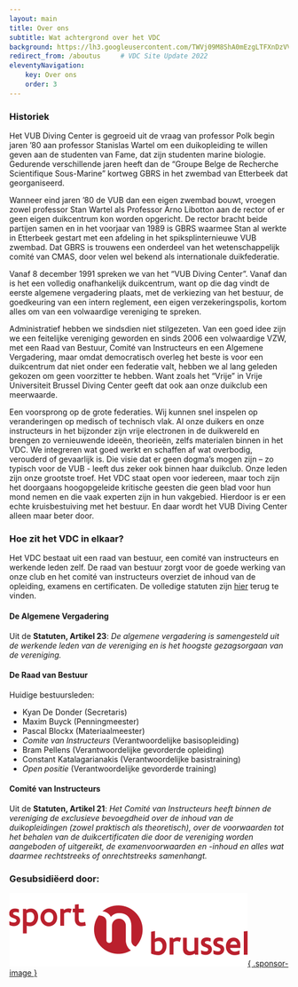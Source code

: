 ```yaml
---
layout: main
title: Over ons
subtitle: Wat achtergrond over het VDC
background: https://lh3.googleusercontent.com/TWVj09M8ShA0mEzgLTFXnDzVVXu27SLZwQe-590PeKDhPMjGeLiWnwFzwDIiI1g8Dt6Sq32HJMBu4HL-z_ypTwYh638bouD_M3RMbk1MEL0o6pT0bqVzPO9yT32Y5UW_QxEGLaeMudc
redirect_from: /aboutus     # VDC Site Update 2022
eleventyNavigation:
    key: Over ons
    order: 3
---
```


### Historiek

Het VUB Diving Center is gegroeid uit de vraag van professor Polk begin jaren ’80 aan professor Stanislas Wartel om een duikopleiding te willen geven aan de studenten van Fame, dat zijn studenten marine biologie.
Gedurende verschillende jaren heeft dan de “Groupe Belge de Recherche Scientifique Sous-Marine” kortweg GBRS in het zwembad van Etterbeek dat georganiseerd.

Wanneer eind jaren ’80 de VUB dan een eigen zwembad bouwt, vroegen zowel professor Stan Wartel als Professor Arno Libotton aan de rector of er geen eigen duikcentrum kon worden opgericht. De rector bracht beide partijen samen en in het voorjaar van 1989 is GBRS waarmee Stan al werkte in Etterbeek gestart met een afdeling in het spiksplinternieuwe VUB zwembad.
Dat GBRS is trouwens een onderdeel van het wetenschappelijk comité van CMAS, door velen wel bekend als internationale duikfederatie.

Vanaf 8 december 1991 spreken we van het “VUB Diving Center”.
Vanaf dan is het een volledig onafhankelijk duikcentrum, want op die dag vindt de eerste algemene vergadering plaats, met de verkiezing van het bestuur, de goedkeuring van een intern reglement, een eigen verzekeringspolis, kortom alles om van een volwaardige vereniging te spreken.

Administratief hebben we sindsdien niet stilgezeten.
Van een goed idee zijn we een feitelijke vereniging geworden en sinds 2006 een volwaardige VZW, met een Raad van Bestuur, Comité van Instructeurs en een Algemene Vergadering, maar omdat democratisch overleg het beste is voor een duikcentrum dat niet onder een federatie valt, hebben we al lang geleden gekozen om geen voorzitter te hebben.
Want zoals het “Vrije” in Vrije Universiteit Brussel Diving Center geeft dat ook aan onze duikclub een meerwaarde.

Een voorsprong op de grote federaties. Wij kunnen snel inspelen op veranderingen op medisch of technisch vlak.
Al onze duikers en onze instructeurs in het bijzonder zijn vrije electronen in de duikwereld en brengen zo vernieuwende ideeën, theorieën, zelfs materialen binnen in het VDC.
We integreren wat goed werkt en schaffen af wat overbodig, verouderd of gevaarlijk is.
Die visie dat er geen dogma’s mogen zijn – zo typisch voor de VUB - leeft dus zeker ook binnen haar duikclub.
Onze leden zijn onze grootste troef. Het VDC staat open voor iedereen, maar toch zijn het doorgaans hoogopgeleide kritische geesten die geen blad voor hun mond nemen en die vaak experten zijn in hun vakgebied. Hierdoor is er een echte kruisbestuiving met het bestuur. En daar wordt het VUB Diving Center alleen maar beter door.

### Hoe zit het VDC in elkaar?
Het VDC bestaat uit een raad van bestuur, een comité van instructeurs en werkende leden zelf. De raad van bestuur zorgt voor de goede werking van onze club en het comité van instructeurs overziet de inhoud van de opleiding, examens en certificaten. De volledige statuten zijn [hier](/downloads/statuten_03102011.pdf) terug te vinden.

#### De Algemene Vergadering

Uit de **Statuten, Artikel 23**:
*De algemene vergadering is samengesteld uit de werkende leden van de vereniging en is het hoogste gezagsorgaan van de vereniging.*

#### De Raad van Bestuur

Huidige bestuursleden:
- Kyan De Donder (Secretaris)
- Maxim Buyck (Penningmeester)
- Pascal Blockx (Materiaalmeester)
- *Comite van Instructeurs* (Verantwoordelijke basisopleiding)
- Bram Pellens (Verantwoordelijke gevorderde opleiding)
- Constant Katalagarianakis (Verantwoordelijke basistraining)
- *Open positie* (Verantwoordelijke gevorderde training)

#### Comité van Instructeurs

Uit de **Statuten, Artikel 21**:
*Het Comité van Instructeurs heeft binnen de vereniging de exclusieve bevoegdheid over de inhoud van de duikopleidingen (zowel praktisch als theoretisch), over de voorwaarden tot het behalen van de duikcertificaten die door de vereniging worden aangeboden of uitgereikt, de examenvoorwaarden en -inhoud en alles wat daarmee rechtstreeks of onrechtstreeks samenhangt.*

### Gesubsidiëerd door:

[![homepage](/images/misc/logo_sportinbrussel.svg){ .sponsor-image }](https://www.sportinbrussel.be/)